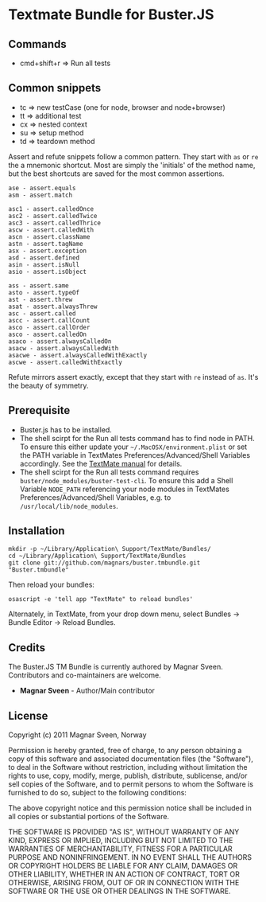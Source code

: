 # Textmate Bundle for Buster.JS

## Commands

* cmd+shift+r => Run all tests

## Common snippets

* tc => new testCase (one for node, browser and node+browser)
* tt => additional test
* cx => nested context
* su => setup method
* td => teardown method

Assert and refute snippets follow a common pattern. They start with `as` or `re`
the a mnemonic shortcut. Most are simply the 'initials' of the method name, but
the best shortcuts are saved for the most common assertions.

    ase - assert.equals
    asm - assert.match

    asc1 - assert.calledOnce
    asc2 - assert.calledTwice
    asc3 - assert.calledThrice
    ascw - assert.calledWith
    ascn - assert.className
    astn - assert.tagName
    asx - assert.exception
    asd - assert.defined
    asin - assert.isNull
    asio - assert.isObject

    ass - assert.same
    asto - assert.typeOf
    ast - assert.threw
    asat - assert.alwaysThrew
    asc - assert.called
    ascc - assert.callCount
    asco - assert.callOrder
    asco - assert.calledOn
    asaco - assert.alwaysCalledOn
    asacw - assert.alwaysCalledWith
    asacwe - assert.alwaysCalledWithExactly
    ascwe - assert.calledWithExactly

Refute mirrors assert exactly, except that they start with `re` instead of
`as`. It's the beauty of symmetry.

## Prerequisite

* Buster.js has to be installed.
* The shell scirpt for the Run all tests command has to find node in PATH. To ensure this either update your `~/.MacOSX/environment.plist` or set the PATH variable in TextMates Preferences/Advanced/Shell Variables accordingly. See the [TextMate manual](http://manual.macromates.com/en/shell_commands#search_path) for details.
* The shell scirpt for the Run all tests command requires `buster/node_modules/buster-test-cli`. To ensure this add a Shell Variable `NODE_PATH` referencing your node modules in TextMates Preferences/Advanced/Shell Variables, e.g. to `/usr/local/lib/node_modules`.

## Installation

    mkdir -p ~/Library/Application\ Support/TextMate/Bundles/
    cd ~/Library/Application\ Support/TextMate/Bundles
    git clone git://github.com/magnars/buster.tmbundle.git "Buster.tmbundle"

Then reload your bundles:

    osascript -e 'tell app "TextMate" to reload bundles'

Alternately, in TextMate, from your drop down menu, select Bundles -> Bundle Editor -> Reload Bundles.

## Credits

The Buster.JS TM Bundle is currently authored by Magnar Sveen. Contributors and co-maintainers are welcome.

* **Magnar Sveen** - Author/Main contributor

## License

Copyright (c) 2011 Magnar Sveen, Norway

Permission is hereby granted, free of charge, to any person obtaining a copy
of this software and associated documentation files (the "Software"), to deal
in the Software without restriction, including without limitation the rights
to use, copy, modify, merge, publish, distribute, sublicense, and/or sell
copies of the Software, and to permit persons to whom the Software is
furnished to do so, subject to the following conditions:

The above copyright notice and this permission notice shall be included in
all copies or substantial portions of the Software.

THE SOFTWARE IS PROVIDED "AS IS", WITHOUT WARRANTY OF ANY KIND, EXPRESS OR
IMPLIED, INCLUDING BUT NOT LIMITED TO THE WARRANTIES OF MERCHANTABILITY,
FITNESS FOR A PARTICULAR PURPOSE AND NONINFRINGEMENT. IN NO EVENT SHALL THE
AUTHORS OR COPYRIGHT HOLDERS BE LIABLE FOR ANY CLAIM, DAMAGES OR OTHER
LIABILITY, WHETHER IN AN ACTION OF CONTRACT, TORT OR OTHERWISE, ARISING FROM,
OUT OF OR IN CONNECTION WITH THE SOFTWARE OR THE USE OR OTHER DEALINGS IN
THE SOFTWARE.
